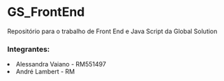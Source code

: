 # GS_FrontEnd
Repositório para o trabalho de Front End e Java Script da Global Solution

### Integrantes:
<li>Alessandra Vaiano - RM551497</li>
<li>André Lambert - RM</li>
